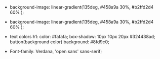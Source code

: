 <!-- colors -->

- background-image: linear-gradient(135deg, #458a9a 30%, #b2ffd2d4 60% );

- background-image: linear-gradient(135deg, #458a9a 30%, #b2ffd2d4 60% );

- text colors h1: color: #fafafa; box-shadow: 10px 10px 20px #324438ad; button(background color) background: #8fd9c0;

<!-- fonts -->

- Font-family: Verdana, 'open sans' sans-serif;
